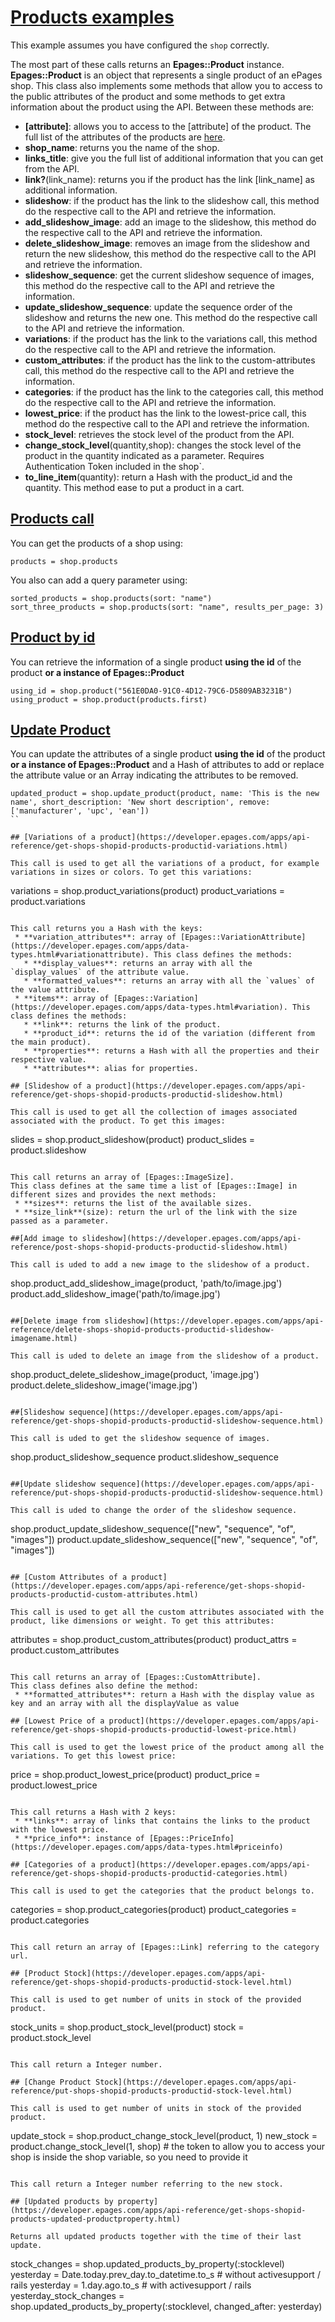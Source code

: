 # [Products examples](https://developer.epages.com/apps/api-reference/resource-product.html)

This example assumes you have configured the `shop` correctly.

The most part of these calls returns an **Epages::Product** instance. 
**Epages::Product** is an object that represents a single product of an ePages shop.
This class also implements some methods that allow you to access to the public attributes of the product and some methods to get extra information about the product using the API.
Between these methods are:
 * **[attribute]**: allows you to access to the [attribute] of the product. The full list of the attributes of the products are [here](https://developer.epages.com/apps/data-types.html#product).
 * **shop_name**: returns you the name of the shop.
 * **links_title**: give you the full list of additional information that you can get from the API. 
 * **link?**(link_name): returns you if the product has the link [link_name] as additional information.
 * **slideshow**: if the product has the link to the slideshow call, this method do the respective call to the API and retrieve the information.
 * **add_slideshow_image**: add an image to the slideshow, this method do the respective call to the API and retrieve the information.
 * **delete_slideshow_image**: removes an image from the slideshow and return the new slideshow, this method do the respective call to the API and retrieve the information.
 * **slideshow_sequence**: get the current slideshow sequence of images, this method do the respective call to the API and retrieve the information.
 * **update_slideshow_sequence**: update the sequence order of the slideshow and returns the new one. This method do the respective call to the API and retrieve the information.
 * **variations**: if the product has the link to the variations call, this method do the respective call to the API and retrieve the information.
 * **custom_attributes**: if the product has the link to the custom-attributes call, this method do the respective call to the API and retrieve the information.
 * **categories**: if the product has the link to the categories call, this method do the respective call to the API and retrieve the information.
 * **lowest_price**: if the product has the link to the lowest-price call, this method do the respective call to the API and retrieve the information.
 * **stock_level**: retrieves the stock level of the product from the API.
 * **change_stock_level**(quantity,shop): changes the stock level of the product in the quantity indicated as a parameter. Requires Authentication Token included in the shop`.
 * **to_line_item**(quantity): return a Hash with the product_id and the quantity. This method ease to put a product in a cart.

## [Products call](https://developer.epages.com/apps/api-reference/get-shops-shopid-products.html)

You can get the products of a shop using:
```
products = shop.products
```

You also can add a query parameter using:
```
sorted_products = shop.products(sort: "name")
sort_three_products = shop.products(sort: "name", results_per_page: 3)
```

## [Product by id](https://developer.epages.com/apps/api-reference/get-shops-shopid-products-productid.html)

You can retrieve the information of a single product **using the id** of the product **or a instance of Epages::Product**
```
using_id = shop.product("561E0DA0-91C0-4D12-79C6-D5809AB3231B")
using_product = shop.product(products.first)
```

## [Update Product](https://developer.epages.com/apps/api-reference/patch-shops-shopid-products-productid.html)

You can update the attributes of a single product **using the id** of the product **or a instance of Epages::Product** and a Hash of attributes to add or replace the attribute value or an Array indicating the attributes to be removed.
```
updated_product = shop.update_product(product, name: 'This is the new name', short_description: 'New short description', remove: ['manufacturer', 'upc', 'ean'])
``

## [Variations of a product](https://developer.epages.com/apps/api-reference/get-shops-shopid-products-productid-variations.html)

This call is used to get all the variations of a product, for example variations in sizes or colors. To get this variations:
```
variations = shop.product_variations(product)
product_variations = product.variations
```
 
This call returns you a Hash with the keys: 
 * **variation_attributes**: array of [Epages::VariationAttribute](https://developer.epages.com/apps/data-types.html#variationattribute). This class defines the methods:
   * **display_values**: returns an array with all the `display_values` of the attribute value.
   * **formatted_values**: returns an array with all the `values` of the value attribute.
 * **items**: array of [Epages::Variation](https://developer.epages.com/apps/data-types.html#variation). This class defines the methods:
   * **link**: returns the link of the product.
   * **product_id**: returns the id of the variation (different from the main product).
   * **properties**: returns a Hash with all the properties and their respective value.
   * **attributes**: alias for properties.
   
## [Slideshow of a product](https://developer.epages.com/apps/api-reference/get-shops-shopid-products-productid-slideshow.html)

This call is used to get all the collection of images associated associated with the product. To get this images:
```
slides = shop.product_slideshow(product)
product_slides = product.slideshow
```

This call returns an array of [Epages::ImageSize]. 
This class defines at the same time a list of [Epages::Image] in different sizes and provides the next methods:
 * **sizes**: returns the list of the available sizes.
 * **size_link**(size): return the url of the link with the size passed as a parameter.
 
##[Add image to slideshow](https://developer.epages.com/apps/api-reference/post-shops-shopid-products-productid-slideshow.html)

This call is uded to add a new image to the slideshow of a product.
```
shop.product_add_slideshow_image(product, 'path/to/image.jpg')
product.add_slideshow_image('path/to/image.jpg')
```

##[Delete image from slideshow](https://developer.epages.com/apps/api-reference/delete-shops-shopid-products-productid-slideshow-imagename.html)

This call is uded to delete an image from the slideshow of a product.
```
shop.product_delete_slideshow_image(product, 'image.jpg')
product.delete_slideshow_image('image.jpg')
```

##[Slideshow sequence](https://developer.epages.com/apps/api-reference/get-shops-shopid-products-productid-slideshow-sequence.html)

This call is uded to get the slideshow sequence of images.
```
shop.product_slideshow_sequence
product.slideshow_sequence
```

##[Update slideshow sequence](https://developer.epages.com/apps/api-reference/put-shops-shopid-products-productid-slideshow-sequence.html)

This call is uded to change the order of the slideshow sequence.
```
shop.product_update_slideshow_sequence(["new", "sequence", "of", "images"])
product.update_slideshow_sequence(["new", "sequence", "of", "images"])
```

## [Custom Attributes of a product](https://developer.epages.com/apps/api-reference/get-shops-shopid-products-productid-custom-attributes.html)

This call is used to get all the custom attributes associated with the product, like dimensions or weight. To get this attributes:
```
attributes = shop.product_custom_attributes(product)
product_attrs = product.custom_attributes
```

This call returns an array of [Epages::CustomAttribute].
This class defines also define the method:
 * **formatted_attributes**: return a Hash with the display value as key and an array with all the displayValue as value

## [Lowest Price of a product](https://developer.epages.com/apps/api-reference/get-shops-shopid-products-productid-lowest-price.html)

This call is used to get the lowest price of the product among all the variations. To get this lowest price:
```
price = shop.product_lowest_price(product)
product_price = product.lowest_price
```

This call returns a Hash with 2 keys:
 * **links**: array of links that contains the links to the product with the lowest price.
 * **price_info**: instance of [Epages::PriceInfo](https://developer.epages.com/apps/data-types.html#priceinfo)

## [Categories of a product](https://developer.epages.com/apps/api-reference/get-shops-shopid-products-productid-categories.html)

This call is used to get the categories that the product belongs to.
```
categories = shop.product_categories(product)
product_categories = product.categories
```

This call return an array of [Epages::Link] referring to the category url.
  
## [Product Stock](https://developer.epages.com/apps/api-reference/get-shops-shopid-products-productid-stock-level.html)

This call is used to get number of units in stock of the provided product.
```
stock_units = shop.product_stock_level(product)
stock = product.stock_level
```

This call return a Integer number.

## [Change Product Stock](https://developer.epages.com/apps/api-reference/put-shops-shopid-products-productid-stock-level.html)

This call is used to get number of units in stock of the provided product.
```
update_stock = shop.product_change_stock_level(product, 1)
new_stock = product.change_stock_level(1, shop) # the token to allow you to access your shop is inside the shop variable, so you need to provide it 
```

This call return a Integer number referring to the new stock.

## [Updated products by property](https://developer.epages.com/apps/api-reference/get-shops-shopid-products-updated-productproperty.html)

Returns all updated products together with the time of their last update.
```
stock_changes = shop.updated_products_by_property(:stocklevel)
yesterday = Date.today.prev_day.to_datetime.to_s # without activesupport / rails
yesterday = 1.day.ago.to_s # with activesupport / rails
yesterday_stock_changes = shop.updated_products_by_property(:stocklevel, changed_after: yesterday)
```



